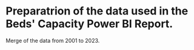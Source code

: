 # Preparatrion of the data used in the Beds' Capacity Power BI Report.

Merge of the data from 2001 to 2023. 